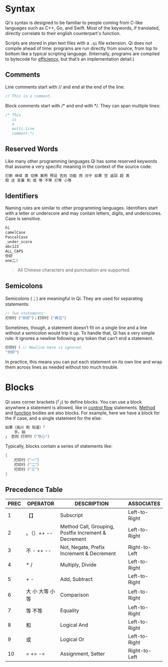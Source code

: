 # Syntax
Qi's syntax is designed to be familiar to people coming from C-like languages such as C++, Go, and Swift. Most of the keywords, if translated, directly correlate to their english counterpart's function.

Scripts are stored in plan text files with a ```.qi``` file extension. Qi does not compile ahead of time: programs are run directly from source, from top to bottom like a typical scripting language. (Internally, programs are compiled to bytecode for [efficiency](performance.md), but that’s an implementation detail.)

## Comments
Line comments start with // and end at the end of the line:

```c
// This is a comment.
```
Block comments start with /* and end with */. They can span multiple lines:
```c
/* This
   is
   a
   multi-line
   comment.*/
```

## Reserved Words
Like many other programming languages Qi has some reserved keywords that assume a very specific meaning in the context of the source code:
```c
打断 继续 类 切换 案例 预设 否则 功能 而 对于 如果 空 返回 超 真 
假 这 变量 和 或 等 不等 打等 小等
```

## Identifiers
Naming rules are similar to other programming languages. Identifiers start with a letter or underscore and may contain letters, digits, and underscores. Case is sensitive.
```c
hi
camelCase
PascalCase
_under_score
abc123
ALL_CAPS
你好
one二3
```
> All Chinese characters and punctuation are supported.

## Semicolons
Semicolons (；) are meaningful in Qi. They are used for separating statements:
```c
// Two statements:
打印行（"你好"）；打印行（"再见"）
```
Sometimes, though, a statement doesn’t fit on a single line and a line without a semicolon would trip it up. To handle that, Qi has a very simple rule: It ignores a newline following any token that can’t end a statement.
```c
打印行（ // Newline here is ignored.
"你好"）
```
In practice, this means you can put each statement on its own line and wrap them across lines as needed without too much trouble.

# Blocks
Qi uses corner brackets (「」) to define blocks. You can use a block anywhere a statement is allowed, like in [control flow](control_flow.md) statements. [Method](class.md) and [function](function.md) bodies are also blocks. For example, here we have a block for the if case, and a single statement for the else:
```c
如果（高兴 和 知道）「
    手。拍
」 否则 打印行（"伤心"）
```
Typically, blocks contain a series of statements like:
```c
{
    打印行（"一"）
    打印行（"二"）
    打印行（"三"）
}
```

## Precedence Table
| PREC 	| OPERATOR  	| DESCRIPTION                                       	| ASSOCIATES	|
|---	|-----------	|---------------------------------------------------	|------------	|
| 1 	| 【】        	| Subscript                                         	| Left-to-Right	|
| 2 	| 。（）++ --   	| Method Call, Grouping, Postfix Increment & Decrement	| Left-to-Right	|
| 3 	| 不 - ++ --  	| Not, Negate, Prefix Increment & Decrement            	| Right-to-Left	|
| 4 	| * /       	| Multiply, Divide                                  	| Left-to-Right	|
| 5 	| + -       	| Add, Subtract                                     	| Left-to-Right	|
| 6 	| 大 小 大等 小等	| Comparison                                        	| Left-to-Right	|
| 7 	| 等 不等    	| Equality                                           	| Left-to-Right	|
| 8 	| 和        	| Logical And                                       	| Left-to-Right	|
| 9 	| 或        	| Logical Or                                        	| Left-to-Right	|
| 10 	| = += -=   	| Assignment, Setter                                	| Right-to-Left	|
